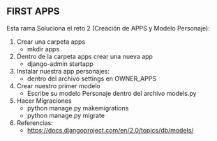 ## FIRST APPS 
Esta rama Soluciona el reto 2 (Creación de APPS y Modelo Personaje):

1. Crear una carpeta apps
    - mkdir apps
2. Dentro de la carpeta apps crear una nueva app
    - django-admin startapp <personajes>
3. Instalar nuestra app personajes:
    - dentro del archivo settings en OWNER_APPS
4. Crear nuestro primer modelo
    - Escribe su modelo Personaje dentro del archivo models.py
5. Hacer Migraciones
    - python manage.py makemigrations
    - python manage.py migrate
6. Referencias: 
    - https://docs.djangoproject.com/en/2.0/topics/db/models/